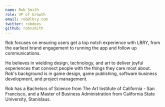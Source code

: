 ```yaml
---
name: Rob Smith
role: VP of Growth
email: rob@lbry.com
twitter: robdoes
github: robvsmith
---
```


Rob focuses on ensuring users get a top notch experience with LBRY, from the earliest brand engagement to running the app and follow up communications.

He believes in wielding design, technology, and art to deliver joyful experiences that connect people with the things they care most about. Rob's background is in game design, game publishing, software business development, and project management.

Rob has a Bachelors of Science from The Art Institute of California - San Francisco, and a Master of Business Administration from California State University, Stanislaus.
